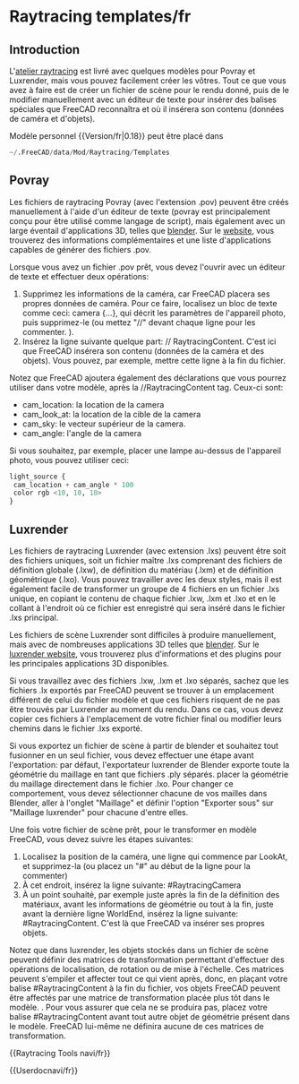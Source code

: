 # Raytracing templates/fr


## Introduction

L\'[atelier raytracing](Raytracing_Workbench/fr.md) est livré avec quelques modèles pour Povray et Luxrender, mais vous pouvez facilement créer les vôtres. Tout ce que vous avez à faire est de créer un fichier de scène pour le rendu donné, puis de le modifier manuellement avec un éditeur de texte pour insérer des balises spéciales que FreeCAD reconnaîtra et où il insérera son contenu (données de caméra et d\'objets).

Modèle personnel {{Version/fr|0.18}} peut être placé dans


```python
~/.FreeCAD/data/Mod/Raytracing/Templates
```

## Povray

Les fichiers de raytracing Povray (avec l\'extension .pov) peuvent être créés manuellement à l\'aide d\'un éditeur de texte (povray est principalement conçu pour être utilisé comme langage de script), mais également avec un large éventail d\'applications 3D, telles que [blender](http://www.blender.org). Sur le [website](http://www.povray.org/povray), vous trouverez des informations complémentaires et une liste d\'applications capables de générer des fichiers .pov.

Lorsque vous avez un fichier .pov prêt, vous devez l\'ouvrir avec un éditeur de texte et effectuer deux opérations:

1.  Supprimez les informations de la caméra, car FreeCAD placera ses propres données de caméra. Pour ce faire, localisez un bloc de texte comme ceci: camera {...}, qui décrit les paramètres de l\'appareil photo, puis supprimez-le (ou mettez \"//\" devant chaque ligne pour les commenter. ).
2.  Insérez la ligne suivante quelque part: // RaytracingContent. C\'est ici que FreeCAD insérera son contenu (données de la caméra et des objets). Vous pouvez, par exemple, mettre cette ligne à la fin du fichier.

Notez que FreeCAD ajoutera également des déclarations que vous pourrez utiliser dans votre modèle, après la //RaytracingContent tag. Ceux-ci sont:

-   cam\_location: la location de la camera
-   cam\_look\_at: la location de la cible de la camera
-   cam\_sky: le vecteur supérieur de la camera.
-   cam\_angle: l\'angle de la camera

Si vous souhaitez, par exemple, placer une lampe au-dessus de l\'appareil photo, vous pouvez utiliser ceci: 
```python
light_source {
 cam_location + cam_angle * 100
 color rgb <10, 10, 10>
}
```

## Luxrender

Les fichiers de raytracing Luxrender (avec extension .lxs) peuvent être soit des fichiers uniques, soit un fichier maître .lxs comprenant des fichiers de définition globale (.lxw), de définition du matériau (.lxm) et de définition géométrique (.lxo). Vous pouvez travailler avec les deux styles, mais il est également facile de transformer un groupe de 4 fichiers en un fichier .lxs unique, en copiant le contenu de chaque fichier .lxw, .lxm et .lxo et en le collant à l\'endroit où ce fichier est enregistré qui sera inséré dans le fichier .lxs principal.

Les fichiers de scène Luxrender sont difficiles à produire manuellement, mais avec de nombreuses applications 3D telles que [blender](http://www.blender.org). Sur le [luxrender website](http://www.luxrender.net), vous trouverez plus d'informations et des plugins pour les principales applications 3D disponibles.

Si vous travaillez avec des fichiers .lxw, .lxm et .lxo séparés, sachez que les fichiers .lx exportés par FreeCAD peuvent se trouver à un emplacement différent de celui du fichier modèle et que ces fichiers risquent de ne pas être trouvés par Luxrender au moment du rendu. Dans ce cas, vous devez copier ces fichiers à l\'emplacement de votre fichier final ou modifier leurs chemins dans le fichier .lxs exporté.

Si vous exportez un fichier de scène à partir de blender et souhaitez tout fusionner en un seul fichier, vous devez effectuer une étape avant l\'exportation: par défaut, l\'exportateur luxrender de Blender exporte toute la géométrie du maillage en tant que fichiers .ply séparés. placer la géométrie du maillage directement dans le fichier .lxo. Pour changer ce comportement, vous devez sélectionner chacune de vos mailles dans Blender, aller à l\'onglet \"Maillage\" et définir l\'option \"Exporter sous\" sur \"Maillage luxrender\" pour chacune d\'entre elles.

Une fois votre fichier de scène prêt, pour le transformer en modèle FreeCAD, vous devez suivre les étapes suivantes:

1.  Localisez la position de la caméra, une ligne qui commence par LookAt, et supprimez-la (ou placez un \"\#\" au début de la ligne pour la commenter)
2.  À cet endroit, insérez la ligne suivante: #RaytracingCamera
3.  À un point souhaité, par exemple juste après la fin de la définition des matériaux, avant les informations de géométrie ou tout à la fin, juste avant la dernière ligne WorldEnd, insérez la ligne suivante: #RaytracingContent. C\'est là que FreeCAD va insérer ses propres objets.

Notez que dans luxrender, les objets stockés dans un fichier de scène peuvent définir des matrices de transformation permettant d\'effectuer des opérations de localisation, de rotation ou de mise à l\'échelle. Ces matrices peuvent s\'empiler et affecter tout ce qui vient après, donc, en plaçant votre balise #RaytracingContent à la fin du fichier, vos objets FreeCAD peuvent être affectés par une matrice de transformation placée plus tôt dans le modèle. . Pour vous assurer que cela ne se produira pas, placez votre balise #RaytracingContent avant tout autre objet de géométrie présent dans le modèle. FreeCAD lui-même ne définira aucune de ces matrices de transformation.


{{Raytracing Tools navi/fr}}


{{Userdocnavi/fr}}

